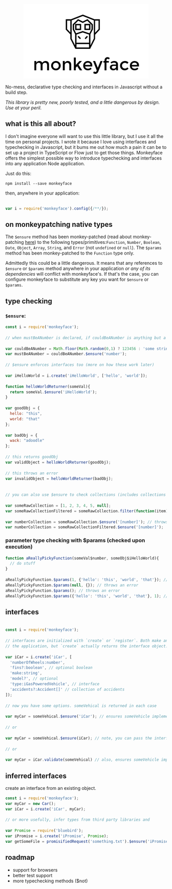 <div style="text-align:center"><img src ="./assets/monkeyface-logo.png"/></div>

No-mess, declarative type checking and interfaces in Javascript without a build step. 

*This library is pretty new, poorly tested, and a little dangerous by design. Use at your peril.*

## what is this all about?

I don't imagine everyone will want to use this little library, but I use it all the time on personal projects. I wrote it because I love using interfaces and typechecking in Javascript, but it bums me out how much a pain it can be to set up a project in TypeScript or Flow just to get those things. Monkeyface offers the simplest possible way to introduce typechecking and interfaces into any application Node application. 

Just do this: 

```
npm install --save monkeyface
```
then, anywhere in your application:

```javascript

var i = require('monkeyface').config({/**/});

``` 

## on monkeypatching native types

The `$ensure` method has been monkey-patched (read about monkey-patching [here](http://me.dt.in.th/page/JavaScript-override/)) to the following types/primitives:`Function`, `Number`, `Boolean`, `Date`, `Object`, `Array`, `String`, and `Error` (not `undefined` or `null`). The `$params` method has been monkey-patched to the `Function` type only.

Admittedly this could be a little dangerous. It means that any references to `$ensure` or `$params` method anywhere in your application *or any of its dependencies* will conflict with monkeyface's. If that's the case, you can configure monkeyface to substitute any key you want for `$ensure` or `$params`.

## type checking

### `$ensure`:

```javascript
const i = require('monkeyface');

// when mustBeANumber is declared, if couldBeANumber is anything but a number, a (helpful) error is thrown

var couldBeANumber = Math.floor(Math.random(0,1) ? 123456 : 'some string';
var mustBeANumber = couldBeANumber.$ensure('number');

// $ensure enforces interfaces too (more on how these work later)

var iHelloWorld = i.create('iHelloWorld', ['hello', 'world']);

function helloWorldReturner(someVal){
  return someVal.$ensure('iHelloWorld');
}

var goodObj = {
  hello: "this", 
  world: "that"
};

var badObj = {
  wack: "adoodle"
};

// this returns goodObj
var validObject = helloWorldReturner(goodObj);

// this throws an error
var invalidObject = helloWorldReturner(badObj);


// you can also use $ensure to check collections (includes collections of all types)

var someRawCollection = [1, 2, 3, 4, 5, null];
var someRawCollectionFiltered = someRawCollection.filter(function(item){ return typeof item === 'number'});

var numberCollection = someRawCollection.$ensure('[number]'); // throws an error
var numberCollection = someRawCollectionFiltered.$ensure('[number]');

```

### parameter type checking with $params (checked upon execution)

```javascript
function aReallyPickyFunction(someVal$number, someObj$iHelloWorld){
  // do stuff
}

aReallyPickyFunction.$params(1, {'hello': 'this', 'world', 'that'}); // proceeds as expected
aReallyPickyFunction.$params(null, {}); // throws an error
aReallyPickyFunction.$params(); // throws an error
aReallyPickyFunction.$params({'hello': 'this', 'world', 'that'}, 1); // throws an error (args out of order)

```

## interfaces

```javascript

const i = require('monkeyface');

// interfaces are initialized with `create` or `register`. Both make an interface available throughout
// the application, but `create` actually returns the interface object. 

var iCar = i.create('iCar', [
  'numberOfWheels:number', 
  'fins?:boolean', // optional boolean
  'make:string', 
  'model?', // optional
  'type:iGasPoweredVehicle', // interface
  'accidents?:Accident[]' // collection of accidents 
]);

// now you have some options. someVehical is returned in each case

var myCar = someVehical.$ensure('iCar'); // ensures someVehicle implements iCar

// or

var myCar = someVehical.$ensure(iCar); // note, you can pass the interface directly

// or

var myCar = iCar.validate(someVehical) // also, ensures someVehicle implements iCar

```

## inferred interfaces

create an interface from an existing object. 

```javascript
const i = require('monkeyface');
var myCar = new Car();
var iCar = i.create('iCar', myCar);

// or more usefully, infer types from third party libraries and 

var Promise = require('bluebird');
var iPromise = i.create('iPromise', Promise);
var getSomeFile = promisifiedRequest('something.txt').$ensure('iPromise');

```

## roadmap

- support for browsers
- better test support
- more typechecking methods ($not) 